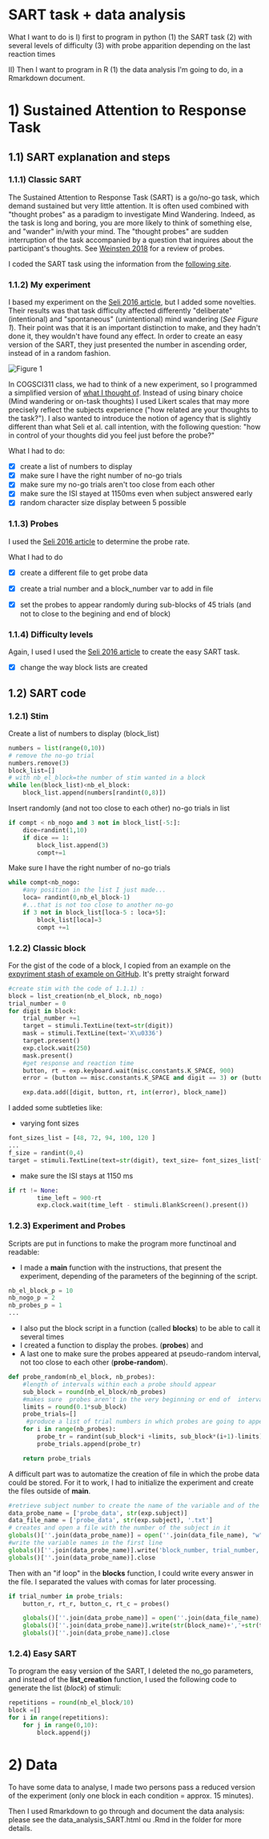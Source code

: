 # SART task + data analysis
What I want to do is
I) first to program in python (1) the SART task (2) with several levels of difficulty (3) with probe apparition depending on the last reaction times

II) Then I want to program in R (1) the data analysis I'm going to do,  in a Rmarkdown document.


# 1) Sustained Attention to Response Task

## 1.1) SART  explanation and steps
### 1.1.1) Classic SART
The Sustained Attention to Response Task (SART) is a go/no-go task, which demand sustained but very little attention. It is often used combined with "thought probes" as a paradigm to investigate Mind Wandering. Indeed, as the task is long and boring, you are more likely to think of something else, and "wander" in/with your mind. The "thought probes" are sudden interruption of the task accompanied by a question that inquires about the participant's thoughts. See [Weinsten 2018](https://link.springer.com/article/10.3758/s13428-017-0891-9) for a review of probes.

I coded the SART task using the information from the [following site](https://scienceofbehaviorchange.org/measures/sustained-attention-to-response-task/).

### 1.1.2) My experiment

I based my experiment on the [Seli 2016 article](https://doi.org/10.1016/j.concog.2016.02.002), but I added some novelties. Their results was that task difficulty affected differently "deliberate" (intentional) and "spontaneous" (unintentional) mind wandering (*See Figure 1*). Their point was that it is an important distinction to make, and they hadn't done it, they wouldn't have found any effect. In order to create an easy version of the SART, they just presented the number in ascending order, instead of in a random fashion.

![Figure 1](FlorianLeprevost/SART_PCBS/Seli.jpg)

In COGSCI311 class, we had to think of a new experiment, so I programmed a simplified version of [what I thought of](csproject.pdf).
Instead of using binary choice (Mind wandering or on-task thoughts) I used Likert scales that may more precisely reflect the subjects experience ("how related are your thoughts to the task?"). I also wanted to introduce the notion of agency that is slightly different than what Seli et al. call intention, with the following question: "how in control of your thoughts did you feel just before the probe?"

What I had to do:
- [x] create a list of numbers to display
- [x] make sure I have the right number of no-go trials
- [x] make sure my no-go trials aren't too close from each other
- [x] make sure the ISI stayed at 1150ms even when subject answered early
- [x] random character size display between 5 possible

### 1.1.3) Probes
I used the [Seli 2016 article](https://doi.org/10.1016/j.concog.2016.02.002) to determine the probe rate.

What I had to do
- [x] create a different file to get probe data
- [x] create a trial number and a block_number var to add in file
- [x] set the probes to appear randomly during sub-blocks of 45 trials (and not to close to the begining and end of block)


### 1.1.4) Difficulty levels
Again, I used I used the [Seli 2016 article](https://doi.org/10.1016/j.concog.2016.02.002) to create the easy SART task.
- [x] change the way block lists are created

## 1.2) SART code
### 1.2.1) Stim
Create a list of numbers to display (block_list)

```python
numbers = list(range(0,10))
# remove the no-go trial
numbers.remove(3)                      
block_list=[]
# with nb_el_block=the number of stim wanted in a block
while len(block_list)<nb_el_block:      
    block_list.append(numbers[randint(0,8)])
```
Insert randomly (and not too close to each other) no-go trials in list
```python
if compt < nb_nogo and 3 not in block_list[-5:]:
    dice=randint(1,10)
    if dice == 1:
        block_list.append(3)
        compt+=1

```
Make sure I have the right number of no-go trials
```python
while compt<nb_nogo:
    #any position in the list I just made...
    loca= randint(0,nb_el_block-1)              
    #...that is not too close to another no-go
    if 3 not in block_list[loca-5 : loca+5]:    
        block_list[loca]=3
        compt +=1

```

### 1.2.2) Classic block
For the gist of the code of a block, I copied from an example on the [expyriment stash of example on GitHub](https://github.com/expyriment/expyriment-stash/tree/master/examples). It's pretty straight forward

```python
#create stim with the code of 1.1.1) :
block = list_creation(nb_el_block, nb_nogo)     
trial_number = 0
for digit in block:
    trial_number +=1
    target = stimuli.TextLine(text=str(digit))
    mask = stimuli.TextLine(text='X\u0336')
    target.present()
    exp.clock.wait(250)
    mask.present()
    #get response and reaction time
    button, rt = exp.keyboard.wait(misc.constants.K_SPACE, 900)   
    error = (button == misc.constants.K_SPACE and digit == 3) or (button == [] and digit !=3)

    exp.data.add([digit, button, rt, int(error), block_name])
```

I added some subtleties like:
- varying font sizes
```python
font_sizes_list = [48, 72, 94, 100, 120 ]
...
f_size = randint(0,4)
target = stimuli.TextLine(text=str(digit), text_size= font_sizes_list[f_size])
```
- make sure the ISI stays at 1150 ms
```python
if rt != None:
        time_left = 900-rt
        exp.clock.wait(time_left - stimuli.BlankScreen().present())
```

### 1.2.3) Experiment and Probes
Scripts are put in functions to make the program more functinoal and readable:
- I made a **main** function with the instructions, that present the experiment, depending of the parameters of the beginning of the script.
```python
nb_el_block_p = 10
nb_nogo_p = 2
nb_probes_p = 1
...
```
- I also put the block script in a function (called **blocks**) to be able to call it several times
- I created a function to display the probes. (**probes**) and
- A last one to make sure the probes appeared at pseudo-random interval, not too close to each other (**probe-random**).

```python
def probe_random(nb_el_block, nb_probes):
    #length of intervals within each a probe should appear
    sub_block = round(nb_el_block/nb_probes)      
    #makes sure  probes aren't in the very beginning or end of  intervals
    limits = round(0.1*sub_block)                  
    probe_trials=[]
     #produce a list of trial numbers in which probes are going to appear
    for i in range(nb_probes):                    
        probe_tr = randint(sub_block*i +limits, sub_block*(i+1)-limits)
        probe_trials.append(probe_tr)

    return probe_trials
```


A difficult part was to automatize the creation of file in which the probe data could be stored. For it to work, I had to initialize the experiment and create the files outside of **main**.

```python
#retrieve subject number to create the name of the variable and of the file
data_probe_name = ['probe_data', str(exp.subject)]  
data_file_name = ['probe_data', str(exp.subject), '.txt']
# creates and open a file with the number of the subject in it
globals()[''.join(data_probe_name)] = open(''.join(data_file_name), "w")
#write the variable names in the first line
globals()[''.join(data_probe_name)].write('block_number, trial_number, relatedness, rt_rel, control, rt_con\n')
globals()[''.join(data_probe_name)].close
```
Then with an "if loop" in the **blocks** function, I could write every answer in the file. I separated the values with comas for later processing.
```python
if trial_number in probe_trials:
    button_r, rt_r, button_c, rt_c = probes()

    globals()[''.join(data_probe_name)] = open(''.join(data_file_name), "a")
    globals()[''.join(data_probe_name)].write(str(block_name)+','+str(trial_number) +','+str(button_r)+','+str(rt_r)+','+str(button_c)+','+str(rt_c)+ '\n')
    globals()[''.join(data_probe_name)].close
```

### 1.2.4) Easy SART
To program the easy version of the SART, I deleted the no_go parameters, and
instead of the **list_creation** function, I used the following code to generate the list (*block*) of stimuli:
```python
repetitions = round(nb_el_block/10)
block =[]
for i in range(repetitions):
    for j in range(0,10):
        block.append(j)
```
# 2) Data
To have some data to analyse, I made two persons pass a reduced version of the experiment (only one block in each condition = approx. 15 minutes).

Then I used Rmarkdown to go through and document the data analysis: please see the data_analysis_SART.html ou .Rmd in the folder for more details.
